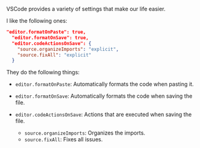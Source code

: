 VSCode provides a variety of settings that make our life easier.

I like the following ones:

```json
"editor.formatOnPaste": true,
  "editor.formatOnSave": true,
  "editor.codeActionsOnSave": {
    "source.organizeImports": "explicit",
    "source.fixAll": "explicit"
  }
```

They do the following things:

- `editor.formatOnPaste`: Automatically formats the code when pasting it.


- `editor.formatOnSave`: Automatically formats the code when saving the file.


- `editor.codeActionsOnSave`: Actions that are executed when saving the file.
  - `source.organizeImports`: Organizes the imports.
  - `source.fixAll`: Fixes all issues.
